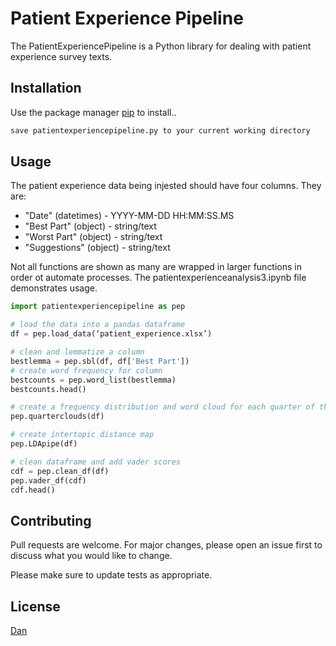 # Patient Experience Pipeline

The PatientExperiencePipeline is a Python library for dealing with patient experience survey texts.

## Installation

Use the package manager [pip](https://pip.pypa.io/en/stable/) to install..

```bash
save patientexperiencepipeline.py to your current working directory
```

## Usage

The patient experience data being injested should have four columns. They are:
- "Date" (datetimes) - YYYY-MM-DD HH:MM:SS.MS
- "Best Part" (object) - string/text
- "Worst Part" (object) - string/text
- "Suggestions" (object) - string/text

Not all functions are shown as many are wrapped in larger functions in order ot automate processes. The patientexperienceanalysis3.ipynb file demonstrates usage.

```python
import patientexperiencepipeline as pep

# load the data into a pandas dataframe
df = pep.load_data(‘patient_experience.xlsx’)

# clean and lemmatize a column
bestlemma = pep.sbl(df, df['Best Part'])
# create word frequency for column
bestcounts = pep.word_list(bestlemma)
bestcounts.head()

# create a frequency distribution and word cloud for each quarter of the year.
pep.quarterclouds(df)

# create intertopic distance map
pep.LDApipe(df)

# clean dataframe and add vader scores
cdf = pep.clean_df(df)
pep.vader_df(cdf)
cdf.head()

```

## Contributing
Pull requests are welcome. For major changes, please open an issue first to discuss what you would like to change.

Please make sure to update tests as appropriate.

## License
[Dan](https://github.com/humdansfw/Repo1/blob/main/license)

